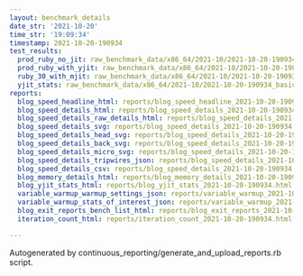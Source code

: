 ```yaml
---
layout: benchmark_details
date_str: '2021-10-20'
time_str: '19:09:34'
timestamp: 2021-10-20-190934
test_results:
  prod_ruby_no_jit: raw_benchmark_data/x86_64/2021-10/2021-10-20-190934_basic_benchmark_prod_ruby_no_jit.json
  prod_ruby_with_yjit: raw_benchmark_data/x86_64/2021-10/2021-10-20-190934_basic_benchmark_prod_ruby_with_yjit.json
  ruby_30_with_mjit: raw_benchmark_data/x86_64/2021-10/2021-10-20-190934_basic_benchmark_ruby_30_with_mjit.json
  yjit_stats: raw_benchmark_data/x86_64/2021-10/2021-10-20-190934_basic_benchmark_yjit_stats.json
reports:
  blog_speed_headline_html: reports/blog_speed_headline_2021-10-20-190934.html
  blog_speed_details_html: reports/blog_speed_details_2021-10-20-190934.html
  blog_speed_details_raw_details_html: reports/blog_speed_details_2021-10-20-190934.raw_details.html
  blog_speed_details_svg: reports/blog_speed_details_2021-10-20-190934.svg
  blog_speed_details_head_svg: reports/blog_speed_details_2021-10-20-190934.head.svg
  blog_speed_details_back_svg: reports/blog_speed_details_2021-10-20-190934.back.svg
  blog_speed_details_micro_svg: reports/blog_speed_details_2021-10-20-190934.micro.svg
  blog_speed_details_tripwires_json: reports/blog_speed_details_2021-10-20-190934.tripwires.json
  blog_speed_details_csv: reports/blog_speed_details_2021-10-20-190934.csv
  blog_memory_details_html: reports/blog_memory_details_2021-10-20-190934.html
  blog_yjit_stats_html: reports/blog_yjit_stats_2021-10-20-190934.html
  variable_warmup_warmup_settings_json: reports/variable_warmup_2021-10-20-190934.warmup_settings.json
  variable_warmup_stats_of_interest_json: reports/variable_warmup_2021-10-20-190934.stats_of_interest.json
  blog_exit_reports_bench_list_html: reports/blog_exit_reports_2021-10-20-190934.bench_list.html
  iteration_count_html: reports/iteration_count_2021-10-20-190934.html

---
```

Autogenerated by continuous_reporting/generate_and_upload_reports.rb script.
